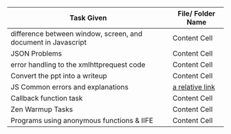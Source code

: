 
| Task Given | File/ Folder Name |
| ------------- | ------------- |
| difference between window, screen, and document in Javascript  | Content Cell  |
| JSON Problems   | Content Cell  |
| error handling to the xmlhttprequest code | Content Cell  |
| Convert the ppt into a writeup | Content Cell  |
| JS Common errors and explanations | [a relative link](https://github.com/Vsanku01/JavaScript-Foundation/blob/master/Day4-08-09/Find%20the%20fix.pdf) |
| Callback function task | Content Cell  |
| Zen Warmup Tasks | Content Cell  |
| Programs using anonymous functions & IIFE | Content Cell  |
